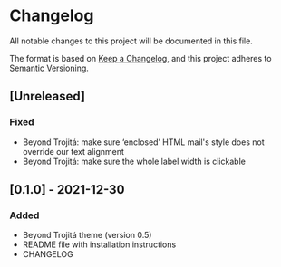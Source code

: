 # Changelog
All notable changes to this project will be documented in this file.

The format is based on [Keep a Changelog](https://keepachangelog.com/en/1.0.0/),
and this project adheres to [Semantic Versioning](https://semver.org/spec/v2.0.0.html).

## [Unreleased]
### Fixed
- Beyond Trojitá: make sure ‘enclosed’ HTML mail's style does not override our text alignment
- Beyond Trojitá: make sure the whole label width is clickable

## [0.1.0] - 2021-12-30
### Added
- Beyond Trojitá theme (version 0.5)
- README file with installation instructions
- CHANGELOG
